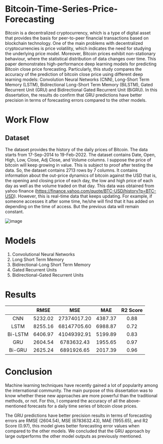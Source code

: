# Bitcoin-Time-Series-Price-Forecasting
Bitcoin is a decentralized cryptocurrency, which is a type of digital asset that provides the basis for peer-to-peer financial transactions based on blockchain technology. One of the main problems with decentralized cryptocurrencies is price volatility, which indicates the need for studying the underlying price model. Moreover, Bitcoin prices exhibit non-stationary behaviour, where the statistical distribution of data changes over time. This paper demonstrates high-performance deep learning models for predicting Bitcoin close price forecasting. Particularly, this study compares the accuracy of the prediction of bitcoin close price using different deep learning models: Convolution Neural Networks (CNN), Long-Short Term Memory (LSTM), Bidirectional Long-Short Term Memory (BiLSTM), Gated Recurrent Unit (GRU) and Bidirectional Gated Recurrent Unit (BiGRU). In this dissertation, the results do confirm that GRU predictions have better precision in terms of forecasting errors compared to the other models.

# Work Flow

## Dataset
The dataset provides the history of the daily prices of Bitcoin. The data starts from 17-Sep-2014 to 19-Feb-2022. The dataset contains Date, Open, High, Low, Close, Adj Close, and Volume columns. I suppose the price of bitcoin will keep growing in value. This is subject to proof after testing the data. So, the dataset contains 2713 rows by 7 columns. It contains information about the out-price dynamics of bitcoin against the USD that is, the opening and closing price of each day, the low and high price of each day as well as the volume traded on that day. This data was obtained from yahoo finance (https://finance.yahoo.com/quote/BTC-USD/history?p=BTC-USD). However, this is real-time data that keeps updating. For example, if someone accesses it after some time, he/she will find that it has added on depending on the time of access. But the previous data will remain constant.

![image](https://user-images.githubusercontent.com/50575405/171634941-0b019ae8-9d5e-442f-bd72-a00613bc3fbe.png)



# Models
1. Convolutional Neural Networks
2. Long Short Term Memory
3. Bidirectional-Long Short Term Memory
4. Gated Recurrent Units
5. Bidirectional-Gated Recurrent Units

# Results
|          | RMSE     |    MSE      | MAE     | R2 Score | 
| :-------:| :-------:| :----------:| :------:| :-------:|
| CNN      | 5232.02  | 27374017.20 | 4387.37 | 0.88     |
| LSTM     | 8255.16  | 68147705.60 | 6988.87 | 0.72     |
| Bi-LSTM  | 6406.97  | 41049392.91 | 5199.89 | 0.83     |
| GRU      | 2604.54  | 6783632.43  | 1955.65 | 0.97     |
| Bi-GRU   | 2625.24  | 6891926.65  | 2017.39 | 0.96     |

# Conclusion
Machine learning techniques have recently gained a lot of popularity among the international community. The main purpose of this dissertation was to know whether these new approaches are more powerful than the traditional methods, or not. For this, I compared the accuracy of all the above-mentioned forecasts for a daily time series of bitcoin close prices.

The GRU predictions have better precision results in terms of forecasting errors are RMSE (2604.54), MSE (6783632.43), MAE (1955.65), and R2 Score (0.97), this model gives better forecasting error values when compared to the other models. We concluded that the GRU approach by large outperforms the other model outputs as previously mentioned.

